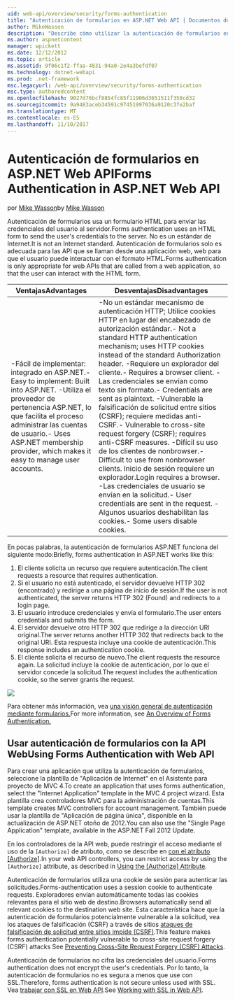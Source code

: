 ```yaml
---
uid: web-api/overview/security/forms-authentication
title: "Autenticación de formularios en ASP.NET Web API | Documentos de Microsoft"
author: MikeWasson
description: "Describe cómo utilizar la autenticación de formularios en ASP.NET Web API."
ms.author: aspnetcontent
manager: wpickett
ms.date: 12/12/2012
ms.topic: article
ms.assetid: 9f06c1f2-ffaa-4831-94a0-2e4a3befdf07
ms.technology: dotnet-webapi
ms.prod: .net-framework
msc.legacyurl: /web-api/overview/security/forms-authentication
msc.type: authoredcontent
ms.openlocfilehash: 9027d76bcf8854fc85f11906d3651511f350cd32
ms.sourcegitcommit: 9a9483aceb34591c97451997036a9120c3fe2baf
ms.translationtype: MT
ms.contentlocale: es-ES
ms.lasthandoff: 11/10/2017
---
```

<a name="forms-authentication-in-aspnet-web-api"></a><span data-ttu-id="93f48-103">Autenticación de formularios en ASP.NET Web API</span><span class="sxs-lookup"><span data-stu-id="93f48-103">Forms Authentication in ASP.NET Web API</span></span>
====================
<span data-ttu-id="93f48-104">por [Mike Wasson](https://github.com/MikeWasson)</span><span class="sxs-lookup"><span data-stu-id="93f48-104">by [Mike Wasson](https://github.com/MikeWasson)</span></span>

<span data-ttu-id="93f48-105">Autenticación de formularios usa un formulario HTML para enviar las credenciales del usuario al servidor.</span><span class="sxs-lookup"><span data-stu-id="93f48-105">Forms authentication uses an HTML form to send the user's credentials to the server.</span></span> <span data-ttu-id="93f48-106">No es un estándar de Internet.</span><span class="sxs-lookup"><span data-stu-id="93f48-106">It is not an Internet standard.</span></span> <span data-ttu-id="93f48-107">Autenticación de formularios solo es adecuada para las API que se llaman desde una aplicación web, web para que el usuario puede interactuar con el formato HTML.</span><span class="sxs-lookup"><span data-stu-id="93f48-107">Forms authentication is only appropriate for web APIs that are called from a web application, so that the user can interact with the HTML form.</span></span>

| <span data-ttu-id="93f48-108">Ventajas</span><span class="sxs-lookup"><span data-stu-id="93f48-108">Advantages</span></span> | <span data-ttu-id="93f48-109">Desventajas</span><span class="sxs-lookup"><span data-stu-id="93f48-109">Disadvantages</span></span> |
| --- | --- |
| <span data-ttu-id="93f48-110">-Fácil de implementar: integrado en ASP.NET.</span><span class="sxs-lookup"><span data-stu-id="93f48-110">- Easy to implement: Built into ASP.NET.</span></span> <span data-ttu-id="93f48-111">-Utiliza el proveedor de pertenencia ASP.NET, lo que facilita el proceso administrar las cuentas de usuario.</span><span class="sxs-lookup"><span data-stu-id="93f48-111">- Uses ASP.NET membership provider, which makes it easy to manage user accounts.</span></span> | <span data-ttu-id="93f48-112">-No un estándar mecanismo de autenticación HTTP; Utilice cookies HTTP en lugar del encabezado de autorización estándar.</span><span class="sxs-lookup"><span data-stu-id="93f48-112">- Not a standard HTTP authentication mechanism; uses HTTP cookies instead of the standard Authorization header.</span></span> <span data-ttu-id="93f48-113">-Requiere un explorador del cliente.</span><span class="sxs-lookup"><span data-stu-id="93f48-113">- Requires a browser client.</span></span> <span data-ttu-id="93f48-114">-Las credenciales se envían como texto sin formato.</span><span class="sxs-lookup"><span data-stu-id="93f48-114">- Credentials are sent as plaintext.</span></span> <span data-ttu-id="93f48-115">-Vulnerable la falsificación de solicitud entre sitios (CSRF); requiere medidas anti-CSRF.</span><span class="sxs-lookup"><span data-stu-id="93f48-115">- Vulnerable to cross-site request forgery (CSRF); requires anti-CSRF measures.</span></span> <span data-ttu-id="93f48-116">-Difícil su uso de los clientes de nonbrowser.</span><span class="sxs-lookup"><span data-stu-id="93f48-116">- Difficult to use from nonbrowser clients.</span></span> <span data-ttu-id="93f48-117">Inicio de sesión requiere un explorador.</span><span class="sxs-lookup"><span data-stu-id="93f48-117">Login requires a browser.</span></span> <span data-ttu-id="93f48-118">-Las credenciales de usuario se envían en la solicitud.</span><span class="sxs-lookup"><span data-stu-id="93f48-118">- User credentials are sent in the request.</span></span> <span data-ttu-id="93f48-119">-Algunos usuarios deshabilitan las cookies.</span><span class="sxs-lookup"><span data-stu-id="93f48-119">- Some users disable cookies.</span></span> |

<span data-ttu-id="93f48-120">En pocas palabras, la autenticación de formularios ASP.NET funciona del siguiente modo:</span><span class="sxs-lookup"><span data-stu-id="93f48-120">Briefly, forms authentication in ASP.NET works like this:</span></span>

1. <span data-ttu-id="93f48-121">El cliente solicita un recurso que requiere autenticación.</span><span class="sxs-lookup"><span data-stu-id="93f48-121">The client requests a resource that requires authentication.</span></span>
2. <span data-ttu-id="93f48-122">Si el usuario no está autenticado, el servidor devuelve HTTP 302 (encontrado) y redirige a una página de inicio de sesión.</span><span class="sxs-lookup"><span data-stu-id="93f48-122">If the user is not authenticated, the server returns HTTP 302 (Found) and redirects to a login page.</span></span>
3. <span data-ttu-id="93f48-123">El usuario introduce credenciales y envía el formulario.</span><span class="sxs-lookup"><span data-stu-id="93f48-123">The user enters credentials and submits the form.</span></span>
4. <span data-ttu-id="93f48-124">El servidor devuelve otro HTTP 302 que redirige a la dirección URI original.</span><span class="sxs-lookup"><span data-stu-id="93f48-124">The server returns another HTTP 302 that redirects back to the original URI.</span></span> <span data-ttu-id="93f48-125">Esta respuesta incluye una cookie de autenticación.</span><span class="sxs-lookup"><span data-stu-id="93f48-125">This response includes an authentication cookie.</span></span>
5. <span data-ttu-id="93f48-126">El cliente solicita el recurso de nuevo.</span><span class="sxs-lookup"><span data-stu-id="93f48-126">The client requests the resource again.</span></span> <span data-ttu-id="93f48-127">La solicitud incluye la cookie de autenticación, por lo que el servidor concede la solicitud.</span><span class="sxs-lookup"><span data-stu-id="93f48-127">The request includes the authentication cookie, so the server grants the request.</span></span>

![](forms-authentication/_static/image1.png)

<span data-ttu-id="93f48-128">Para obtener más información, vea [una visión general de autenticación mediante formularios.](../../../web-forms/overview/older-versions-security/introduction/an-overview-of-forms-authentication-cs.md)</span><span class="sxs-lookup"><span data-stu-id="93f48-128">For more information, see [An Overview of Forms Authentication.](../../../web-forms/overview/older-versions-security/introduction/an-overview-of-forms-authentication-cs.md)</span></span>

## <a name="using-forms-authentication-with-web-api"></a><span data-ttu-id="93f48-129">Usar autenticación de formularios con la API Web</span><span class="sxs-lookup"><span data-stu-id="93f48-129">Using Forms Authentication with Web API</span></span>

<span data-ttu-id="93f48-130">Para crear una aplicación que utiliza la autenticación de formularios, seleccione la plantilla de "Aplicación de Internet" en el Asistente para proyecto de MVC 4.</span><span class="sxs-lookup"><span data-stu-id="93f48-130">To create an application that uses forms authentication, select the "Internet Application" template in the MVC 4 project wizard.</span></span> <span data-ttu-id="93f48-131">Esta plantilla crea controladores MVC para la administración de cuentas.</span><span class="sxs-lookup"><span data-stu-id="93f48-131">This template creates MVC controllers for account management.</span></span> <span data-ttu-id="93f48-132">También puede usar la plantilla de "Aplicación de página única", disponible en la actualización de ASP.NET otoño de 2012.</span><span class="sxs-lookup"><span data-stu-id="93f48-132">You can also use the "Single Page Application" template, available in the ASP.NET Fall 2012 Update.</span></span>

<span data-ttu-id="93f48-133">En los controladores de la API web, puede restringir el acceso mediante el uso de la `[Authorize]` de atributo, como se describe en [con el atributo [Authorize]](authentication-and-authorization-in-aspnet-web-api.md#auth3).</span><span class="sxs-lookup"><span data-stu-id="93f48-133">In your web API controllers, you can restrict access by using the `[Authorize]` attribute, as described in [Using the [Authorize] Attribute](authentication-and-authorization-in-aspnet-web-api.md#auth3).</span></span>

<span data-ttu-id="93f48-134">Autenticación de formularios utiliza una cookie de sesión para autenticar las solicitudes.</span><span class="sxs-lookup"><span data-stu-id="93f48-134">Forms-authentication uses a session cookie to authenticate requests.</span></span> <span data-ttu-id="93f48-135">Exploradores envían automáticamente todas las cookies relevantes para el sitio web de destino.</span><span class="sxs-lookup"><span data-stu-id="93f48-135">Browsers automatically send all relevant cookies to the destination web site.</span></span> <span data-ttu-id="93f48-136">Esta característica hace que la autenticación de formularios potencialmente vulnerable a la solicitud, vea los ataques de falsificación (CSRF) a través de sitios [ataques de falsificación de solicitud entre sitios impide (CSRF)](preventing-cross-site-request-forgery-csrf-attacks.md).</span><span class="sxs-lookup"><span data-stu-id="93f48-136">This feature makes forms authentication potentially vulnerable to cross-site request forgery (CSRF) attacks See [Preventing Cross-Site Request Forgery (CSRF) Attacks](preventing-cross-site-request-forgery-csrf-attacks.md).</span></span>

<span data-ttu-id="93f48-137">Autenticación de formularios no cifra las credenciales del usuario.</span><span class="sxs-lookup"><span data-stu-id="93f48-137">Forms authentication does not encrypt the user's credentials.</span></span> <span data-ttu-id="93f48-138">Por lo tanto, la autenticación de formularios no es segura a menos que use con SSL.</span><span class="sxs-lookup"><span data-stu-id="93f48-138">Therefore, forms authentication is not secure unless used with SSL.</span></span> <span data-ttu-id="93f48-139">Vea [trabajar con SSL en Web API](working-with-ssl-in-web-api.md).</span><span class="sxs-lookup"><span data-stu-id="93f48-139">See [Working with SSL in Web API](working-with-ssl-in-web-api.md).</span></span>
